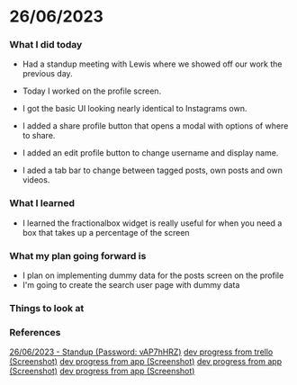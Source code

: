 # 26/06/2023


### What I did today

- Had a standup meeting with Lewis where we showed off our work the previous day.

- Today I worked on the profile screen.
- I got the basic UI looking nearly identical to Instagrams own.
- I added a share profile button that opens a modal with options of where to share.
- I added an edit profile button to change username and display name.
- I aded a tab bar to change between tagged posts, own posts and own videos.


### What I learned

- I learned the fractionalbox widget is really useful for when you need a box that takes up a percentage of the screen


### What my plan going forward is

- I plan on implementing dummy data for the posts screen on the profile
- I'm going to create the search user page with dummy data


### Things to look at


### References

[26/06/2023 - Standup (Password: vAP7hHRZ)](https://uhi.webex.com/uhi/ldr.php?RCID=4a0b802ff59f080df0a70231640d7c59)
[dev progress from trello (Screenshot)](../../Screenshots/Trello/devprogress.png)
[dev progress from app (Screenshot)](../../Screenshots/App/profilescreen.png)
[dev progress from app (Screenshot)](../../Screenshots/App/profileeditscreen.png)
[dev progress from app (Screenshot)](../../Screenshots/App/profilesharescreen.png)


